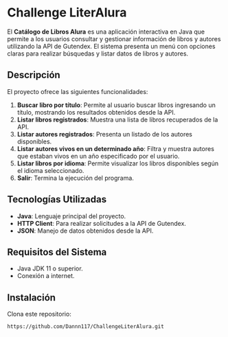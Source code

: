 # Challenge LiterAlura 

El **Catálogo de Libros Alura** es una aplicación interactiva en Java que permite a los usuarios consultar y gestionar información de libros y autores utilizando la API de Gutendex. El sistema presenta un menú con opciones claras para realizar búsquedas y listar datos de libros y autores.

## Descripción

El proyecto ofrece las siguientes funcionalidades:

1. **Buscar libro por título**: Permite al usuario buscar libros ingresando un título, mostrando los resultados obtenidos desde la API.
2. **Listar libros registrados**: Muestra una lista de libros recuperados de la API.
3. **Listar autores registrados**: Presenta un listado de los autores disponibles.
4. **Listar autores vivos en un determinado año**: Filtra y muestra autores que estaban vivos en un año especificado por el usuario.
5. **Listar libros por idioma**: Permite visualizar los libros disponibles según el idioma seleccionado.
6. **Salir**: Termina la ejecución del programa.

## Tecnologías Utilizadas

- **Java**: Lenguaje principal del proyecto.
- **HTTP Client**: Para realizar solicitudes a la API de Gutendex.
- **JSON**: Manejo de datos obtenidos desde la API.

## Requisitos del Sistema

- Java JDK 11 o superior.
- Conexión a internet.

## Instalación
Clona este repositorio:
   ```bash
   https://github.com/Dannn117/ChallengeLiterAlura.git
